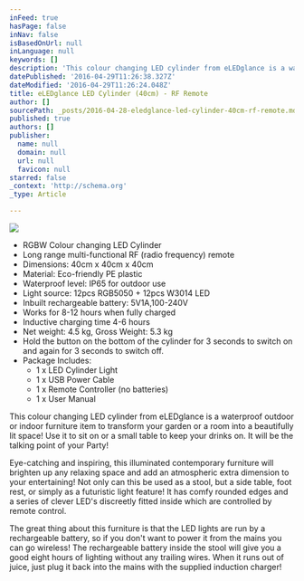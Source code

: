 ```yaml
---
inFeed: true
hasPage: false
inNav: false
isBasedOnUrl: null
inLanguage: null
keywords: []
description: 'This colour changing LED cylinder from eLEDglance is a waterproof outdoor or indoor furniture item to transform your garden or a room into a beautifully lit space! Use it to sit on or a small table to keep your drinks on. It will be the talking point of your Party!'
datePublished: '2016-04-29T11:26:38.327Z'
dateModified: '2016-04-29T11:26:24.048Z'
title: eLEDglance LED Cylinder (40cm) - RF Remote
author: []
sourcePath: _posts/2016-04-28-eledglance-led-cylinder-40cm-rf-remote.md
published: true
authors: []
publisher:
  name: null
  domain: null
  url: null
  favicon: null
starred: false
_context: 'http://schema.org'
_type: Article

---
```

![](https://s3-us-west-2.amazonaws.com/the-grid-img/p/856565a160011c0232f92f2927571c9da3951cfe.jpg)

* RGBW Colour changing LED Cylinder
* Long range multi-functional RF (radio frequency) remote
* Dimensions: 40cm x 40cm x 40cm
* Material: Eco-friendly PE plastic 
* Waterproof level: IP65 for outdoor use
* Light source: 12pcs RGB5050 + 12pcs W3014 LED
* Inbuilt rechargeable battery: 5V1A,100-240V
* Works for 8-12 hours when fully charged
* Inductive charging time 4-6 hours
* Net weight: 4.5 kg, Gross Weight: 5.3 kg
* Hold the button on the bottom of the cylinder for 3 seconds to switch on and again for 3 seconds to switch off.
* Package Includes:
  * 1 x LED Cylinder Light
  * 1 x USB Power Cable
  * 1 x Remote Controller (no batteries)
  * 1 x User Manual

This colour changing LED cylinder from eLEDglance is a waterproof outdoor or indoor furniture item to transform your garden or a room into a beautifully lit space! Use it to sit on or a small table to keep your drinks on. It will be the talking point of your Party!

Eye-catching and inspiring, this illuminated contemporary furniture will brighten up any relaxing space and add an atmospheric extra dimension to your entertaining! Not only can this be used as a stool, but a side table, foot rest, or simply as a futuristic light feature! It has comfy rounded edges and a series of clever LED's discreetly fitted inside which are controlled by remote control.

The great thing about this furniture is that the LED lights are run by a rechargeable battery, so if you don't want to power it from the mains you can go wireless! The rechargeable battery inside the stool will give you a good eight hours of lighting without any trailing wires. When it runs out of juice, just plug it back into the mains with the supplied induction charger!